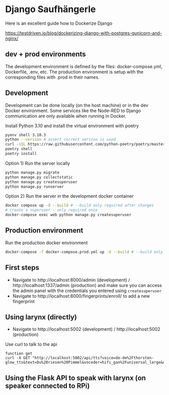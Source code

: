 # Django Saufhängerle

Here is an excellent guide how to Dockerize Django

https://testdriven.io/blog/dockerizing-django-with-postgres-gunicorn-and-nginx/

## dev + prod environments

The development environment is defined by the files: docker-compose.yml, Dockerfile, .env, etc.
The production environment is setup with the corresponding files with .prod in their names.

## Development

Development can be done locally (on the host machine) or in the dev Docker environment.
Some services like the Node-RED to Django communication are only available when running in Docker.


Install Python 3.10 and install the virtual environment with poetry

```bash
pyenv shell 3.10.3
python --version # assert correct version is used
curl -sSL https://raw.githubusercontent.com/python-poetry/poetry/master/get-poetry.py | python -
poetry shell
poetry install
```

Option 1) Run the server locally

```python
python manage.py migrate
python manage.py collectstatic
python manage.py createsuperuser
python manage.py runserver
```

Option 2) Run the server in the development docker container

```bash
docker compose up -d --build # --build only required after changes
# create a superuser - only required once
docker-compose exec web python manage.py createsuperuser
```

## Production environment

Run the production docker environment

```bash
docker-compose -f docker-compose.prod.yml up -d --build # --build only required after changes
```


## First steps

* Navigate to http://localhost:8000/admin (development) / http://localhost:1337/admin (production) and make sure you can access the admin panel with the credentials you entered using `createsuperuser`
* Navigate to http://localhost:8000/fingerprints/enroll/ to add a new fingerprint



## Using larynx (directly)

* Navigate to http://localhost:5002 (development) / http://localhost:5002 (production)

Use curl to talk to the api

```
function get
curl -X GET "http://localhost:5002/api/tts?voice=de-de%2Fthorsten-glow_tts&text=Du%20riesen%20Pimmel&vocoder=hifi_gan%2Funiversal_large&denoiserStrength=0.005&noiseScale=0.333&lengthScale=0.85"
```


## Using the Flask API to speak with larynx (on speaker connected to RPi)